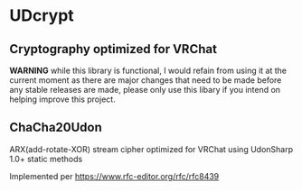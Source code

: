 # UDcrypt

## Cryptography optimized for VRChat

**WARNING** while this library is functional, I would refain from using it at
the current moment as there are major changes that need to be made before any
stable releases are made, please only use this libary if you intend on helping
improve this project.

## ChaCha20Udon

ARX(add-rotate-XOR) stream cipher optimized for VRChat using UdonSharp 1.0+
static methods

Implemented per https://www.rfc-editor.org/rfc/rfc8439
